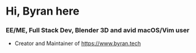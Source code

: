 # Hi, Byran here

### EE/ME, Full Stack Dev, Blender 3D and avid macOS/Vim user

* Creator and Maintainer of https://www.byran.tech
